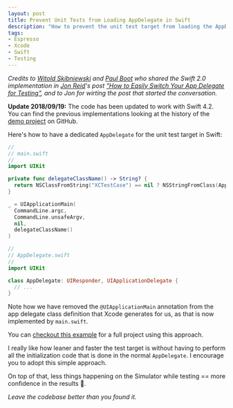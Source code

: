 ```yaml
---
layout: post
title: Prevent Unit Tests from Loading AppDelegate in Swift
description: "How to prevent the unit test target from loading the AppDelegate and have faster tests execution."
tags:
- Espresso
- Xcode
- Swift
- Testing
---
```


_Credits to [Witold Skibniewski](http://mr-v.github.io/about/) and [Paul Boot](http://qualitycoding.org/app-delegate-for-tests/#comment-61735) who shared the Swift 2.0 implementation in [Jon Reid](http://qualitycoding.org/)'s post ["How to Easily Switch Your App Delegate for Testing"](http://qualitycoding.org/app-delegate-for-tests/), and to Jon for wirting the post that started the conversation._

**Update 2018/09/19:** The code has been updated to work with Swift 4.2. You can find the previous implementations looking at the history of the [demo project](https://github.com/mokacoding/TestAppDelegateExample) on GitHub.

Here's how to have a dedicated `AppDelegate` for the unit test target in Swift:

```swift
//
// main.swift
//
import UIKit

private func delegateClassName() -> String? {
  return NSClassFromString("XCTestCase") == nil ? NSStringFromClass(AppDelegate.self) : nil
}

_ = UIApplicationMain(
  CommandLine.argc,
  CommandLine.unsafeArgv,
  nil,
  delegateClassName()
)

//
// AppDelegate.swift
//
import UIKit

class AppDelegate: UIResponder, UIApplicationDelegate {
  // ...
}
```

Note how we have removed the `@UIApplicationMain` annotation from the app delegate class definition that Xcode generates for us, as that is now implemented by `main.swift`.

You can [checkout this example](https://github.com/mokacoding/TestAppDelegateExample) for a full project using this approach.

I really like how leaner and faster the test target is without having to perform all the initialization code that is done in the normal `AppDelegate`. I encourage you to adopt this simple approach.

On top of that, less things happening on the Simulator while testing == more confidence in the results 🎉.

_Leave the codebase better than you found it._
